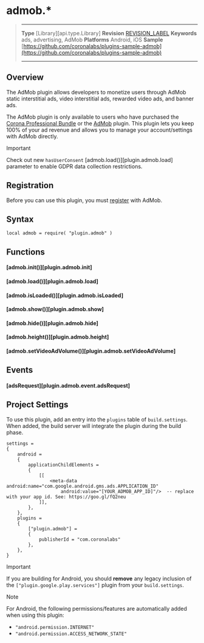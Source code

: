 # admob.*

> --------------------- ------------------------------------------------------------------------------------------
> __Type__              [Library][api.type.Library]
> __Revision__          [REVISION_LABEL](REVISION_URL)
> __Keywords__          ads, advertising, AdMob
> __Platforms__			Android, iOS
> __Sample__			[https://github.com/coronalabs/plugins-sample-admob](https://github.com/coronalabs/plugins-sample-admob)
> --------------------- ------------------------------------------------------------------------------------------


## Overview

The AdMob plugin allows developers to monetize users through AdMob static interstitial ads, video interstitial ads, rewarded video ads, and banner ads.

<div class="docs-tip-outer docs-tip-color-alert">
<div class="docs-tip-inner-left">
<div class="fa fa-unlock-alt" style="font-size: 36px; margin-top: 2px; margin-left: 1px;"></div>
</div>
<div class="docs-tip-inner-right">

The AdMob plugin is only available to users who have purchased the [Corona Professional Bundle](https://marketplace.coronalabs.com/products/corona-pro) or the [AdMob](https://marketplace.coronalabs.com/plugin/admob) plugin. This plugin lets you keep 100% of your ad revenue and allows you to manage your account/settings with AdMob directly.

</div>
</div>

<div class="guide-notebox-imp">
<div class="notebox-title-imp">Important</div>

Check out new `hasUserConsent`  [admob.load()][plugin.admob.load] parameter to enable GDPR data collection restrictions.

</div>


## Registration

Before you can use this plugin, you must [register](https://www.google.com/admob/) with AdMob.


## Syntax

	local admob = require( "plugin.admob" )


## Functions

#### [admob.init()][plugin.admob.init]

#### [admob.load()][plugin.admob.load]

#### [admob.isLoaded()][plugin.admob.isLoaded]

#### [admob.show()][plugin.admob.show]

#### [admob.hide()][plugin.admob.hide]

#### [admob.height()][plugin.admob.height]

#### [admob.setVideoAdVolume()][plugin.admob.setVideoAdVolume]


## Events

#### [adsRequest][plugin.admob.event.adsRequest]


## Project Settings

To use this plugin, add an entry into the `plugins` table of `build.settings`. When added, the build server will integrate the plugin during the build phase.

``````{ brush="lua" gutter="false" first-line="1" highlight="[5,6,7,8,9,10,11,15,16,17,18]" }
settings =
{
	android =
	{
		applicationChildElements =
		{
			[[
				<meta-data android:name="com.google.android.gms.ads.APPLICATION_ID"
					android:value="[YOUR_ADMOB_APP_ID]"/>  -- replace with your app id. See: https://goo.gl/fQ2neu
			]],
		},
	},
	plugins =
	{
		["plugin.admob"] =
		{
			publisherId = "com.coronalabs"
		},
	},
}
``````

<div class="guide-notebox-imp">
<div class="notebox-title-imp">Important</div>

If you are building for Android, you should __remove__ any legacy inclusion of the `["plugin.google.play.services"]` plugin from your `build.settings`.

</div>

<div class="guide-notebox">
<div class="notebox-title">Note</div>

For Android, the following permissions/features are automatically added when using this plugin:

* `"android.permission.INTERNET"`
* `"android.permission.ACCESS_NETWORK_STATE"`

</div>
